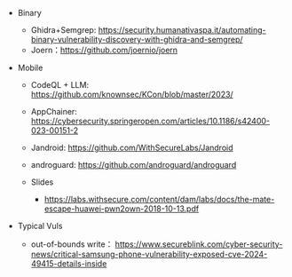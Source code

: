 - Binary
  - Ghidra+Semgrep: https://security.humanativaspa.it/automating-binary-vulnerability-discovery-with-ghidra-and-semgrep/
  - Joern：https://github.com/joernio/joern


 
- Mobile
  - CodeQL + LLM: https://github.com/knownsec/KCon/blob/master/2023/
  - AppChainer: https://cybersecurity.springeropen.com/articles/10.1186/s42400-023-00151-2
  - Jandroid: https://github.com/WithSecureLabs/Jandroid
  - androguard: https://github.com/androguard/androguard
 
  - Slides
    - https://labs.withsecure.com/content/dam/labs/docs/the-mate-escape-huawei-pwn2own-2018-10-13.pdf
  
- Typical Vuls
  - out-of-bounds write： https://www.secureblink.com/cyber-security-news/critical-samsung-phone-vulnerability-exposed-cve-2024-49415-details-inside
